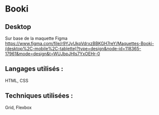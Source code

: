 # Booki
## Desktop
Sur base de la maquette Figma https://www.figma.com/file/r9YJyUkpVdrxzBBKGH7reY/Maquettes-Booki-(desktop%2C-mobile%2C-tablette)?type=design&node-id=118365-17961&mode=design&t=WUJbpJHIs7YxOEHr-0

## Langages utilisés :
HTML, CSS

## Techniques utilisées :
Grid, Flexbox
